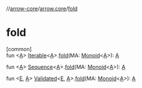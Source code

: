 //[arrow-core](../../index.md)/[arrow.core](index.md)/[fold](fold.md)

# fold

[common]\
fun &lt;[A](fold.md)&gt; [Iterable](https://kotlinlang.org/api/latest/jvm/stdlib/kotlin.collections/-iterable/index.html)&lt;[A](fold.md)&gt;.[fold](fold.md)(MA: [Monoid](../arrow.typeclasses/-monoid/index.md)&lt;[A](fold.md)&gt;): [A](fold.md)

fun &lt;[A](fold.md)&gt; [Sequence](https://kotlinlang.org/api/latest/jvm/stdlib/kotlin.sequences/-sequence/index.html)&lt;[A](fold.md)&gt;.[fold](fold.md)(MA: [Monoid](../arrow.typeclasses/-monoid/index.md)&lt;[A](fold.md)&gt;): [A](fold.md)

fun &lt;[E](fold.md), [A](fold.md)&gt; [Validated](-validated/index.md)&lt;[E](fold.md), [A](fold.md)&gt;.[fold](fold.md)(MA: [Monoid](../arrow.typeclasses/-monoid/index.md)&lt;[A](fold.md)&gt;): [A](fold.md)
